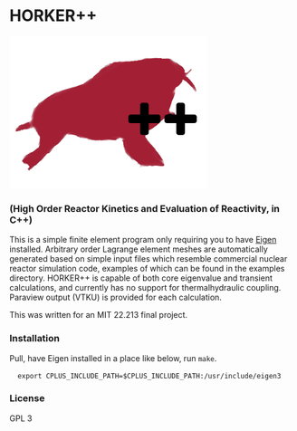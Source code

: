 # HORKER++
![emblem](pics/horker.png)
### (High Order Reactor Kinetics and Evaluation of Reactivity, in C++)

This is a simple finite element program only requiring you to have [Eigen](https://eigen.tuxfamily.org) installed.
Arbitrary order Lagrange element meshes are automatically generated based on simple input files which
resemble commercial nuclear reactor simulation code, examples of which can be found in the examples
directory. HORKER++ is capable of both core eigenvalue and transient calculations, and currently has
no support for thermalhydraulic coupling. Paraview output (VTKU) is provided for each calculation.

This was written for an MIT 22.213 final project.

### Installation
Pull, have Eigen installed in a place like below, run `make`.
```
  export CPLUS_INCLUDE_PATH=$CPLUS_INCLUDE_PATH:/usr/include/eigen3
```

### License
GPL 3
